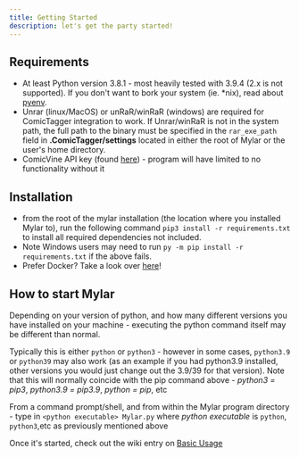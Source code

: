 ```yaml
---
title: Getting Started
description: let's get the party started!
---
```


## Requirements
- At least Python version 3.8.1 - most heavily tested with 3.9.4 (2.x is not supported). If you don't want to bork your system (ie. *nix), read about [pyenv](https://github.com/pyenv/pyenv).
- Unrar (linux/MacOS) or unRaR/winRaR (windows) are required for ComicTagger integration to work. If Unrar/winRaR is not in the system path, the full path to the binary must be specified in the `rar_exe_path` field in **.ComicTagger/settings** located in either the root of Mylar or the user's home directory.
- ComicVine API key (found [here](https://comicvine.gamespot.com/api/)) - program will have limited to no functionality without it

## Installation
- from the root of the mylar installation (the location where you installed Mylar to), run the following command `pip3 install -r requirements.txt` to install all required dependencies not included. 
- Note Windows users may need to run `py -m pip install -r requirements.txt` if the above fails.
- Prefer Docker? Take a look over [here](https://docs.linuxserver.io/images/docker-mylar3)! 

## How to start Mylar
Depending on your version of python, and how many different versions you have installed on your machine - executing the python command itself may be different than normal. 

Typically this is either ``python`` or ``python3`` - however in some cases, ``python3.9`` or ``python39`` may also work (as an example if you had python3.9 installed, other versions you would just change out the 3.9/39 for that version). Note that this will normally coincide with the pip command above - _python3 = pip3_, _python3.9 = pip3.9_, _python = pip_, etc

From a command prompt/shell, and from within the Mylar program directory - type in ``<python executable> Mylar.py`` where _python executable_ is ``python``, ``python3``,etc as previously mentioned above

Once it's started, check out the wiki entry on [Basic Usage](https://github.com/mylar3/mylar3/wiki/Usage#basic-usage)
